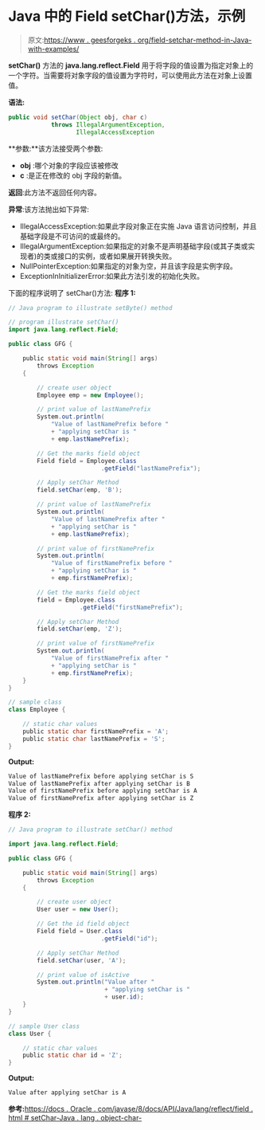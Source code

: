 # Java 中的 Field setChar()方法，示例

> 原文:[https://www . geesforgeks . org/field-setchar-method-in-Java-with-examples/](https://www.geeksforgeeks.org/field-setchar-method-in-java-with-examples/)

**setChar()** 方法的 **java.lang.reflect.Field** 用于将字段的值设置为指定对象上的一个字符。当需要将对象字段的值设置为字符时，可以使用此方法在对象上设置值。

**语法:**

```java
public void setChar(Object obj, char c)
            throws IllegalArgumentException,
                   IllegalAccessException

```

**参数:**该方法接受两个参数:

*   **obj** :哪个对象的字段应该被修改
*   **c** :是正在修改的 obj 字段的新值。

**返回**:此方法不返回任何内容。

**异常**:该方法抛出如下异常:

*   IllegalAccessException:如果此字段对象正在实施 Java 语言访问控制，并且基础字段是不可访问的或最终的。
*   IllegalArgumentException:如果指定的对象不是声明基础字段(或其子类或实现者)的类或接口的实例，或者如果展开转换失败。
*   NullPointerException:如果指定的对象为空，并且该字段是实例字段。
*   ExceptionInInitializerError:如果此方法引发的初始化失败。

下面的程序说明了 setChar()方法:
**程序 1:**

```java
// Java program to illustrate setByte() method

// program illustrate setChar()
import java.lang.reflect.Field;

public class GFG {

    public static void main(String[] args)
        throws Exception
    {

        // create user object
        Employee emp = new Employee();

        // print value of lastNamePrefix
        System.out.println(
            "Value of lastNamePrefix before "
            + "applying setChar is "
            + emp.lastNamePrefix);

        // Get the marks field object
        Field field = Employee.class
                          .getField("lastNamePrefix");

        // Apply setChar Method
        field.setChar(emp, 'B');

        // print value of lastNamePrefix
        System.out.println(
            "Value of lastNamePrefix after "
            + "applying setChar is "
            + emp.lastNamePrefix);

        // print value of firstNamePrefix
        System.out.println(
            "Value of firstNamePrefix before "
            + "applying setChar is "
            + emp.firstNamePrefix);

        // Get the marks field object
        field = Employee.class
                    .getField("firstNamePrefix");

        // Apply setChar Method
        field.setChar(emp, 'Z');

        // print value of firstNamePrefix
        System.out.println(
            "Value of firstNamePrefix after "
            + "applying setChar is "
            + emp.firstNamePrefix);
    }
}

// sample class
class Employee {

    // static char values
    public static char firstNamePrefix = 'A';
    public static char lastNamePrefix = 'S';
}
```

**Output:**

```java
Value of lastNamePrefix before applying setChar is S
Value of lastNamePrefix after applying setChar is B
Value of firstNamePrefix before applying setChar is A
Value of firstNamePrefix after applying setChar is Z

```

**程序 2:**

```java
// Java program to illustrate setChar() method

import java.lang.reflect.Field;

public class GFG {

    public static void main(String[] args)
        throws Exception
    {

        // create user object
        User user = new User();

        // Get the id field object
        Field field = User.class
                          .getField("id");

        // Apply setChar Method
        field.setChar(user, 'A');

        // print value of isActive
        System.out.println("Value after "
                           + "applying setChar is "
                           + user.id);
    }
}

// sample User class
class User {

    // static char values
    public static char id = 'Z';
}
```

**Output:**

```java
Value after applying setChar is A

```

**参考:**[https://docs . Oracle . com/javase/8/docs/API/Java/lang/reflect/field . html # setChar-Java . lang . object-char-](https://docs.oracle.com/javase/8/docs/api/java/lang/reflect/Field.html#setChar-java.lang.Object-char-)